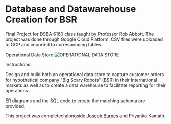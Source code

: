 # Database and Datawarehouse Creation for BSR
Final Project for DSBA 6160 class taught by Professor Rob Abbott. The project was done through Google Cloud Platform. CSV files were uploaded to GCP and imported to corresponding tables.


Operational Data Store
![OPERATIONAL DATA STORE](https://github.com/hrgrafton92/DB_and_DW_Design/blob/main/bsr_dw%20er%20diagram.png)

Instructions:

Design and build both an operational data store to capture customer orders for hypothetical company "Big Scary Robots" (BSR) in their international markets as well as to create a data warehouse to facilitate reporting for their operations.

ER diagrams and the SQL code to create the matching schema are provided.

This project was completed alongside [Joseph Burnes](https://github.com/joeburns91) and Priyanka Kamath.
